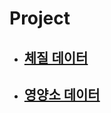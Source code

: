 # Project

* ## [체질 데이터]([https://github.com/hbyul35/Capstone-Design/blob/Hanbyeol/Data/bodyData])

* ## [영양소 데이터]([])
